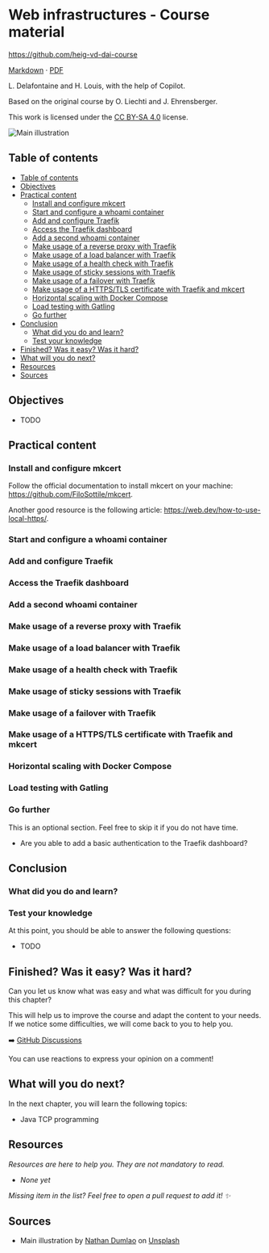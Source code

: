 [markdown]:
  https://github.com/heig-vd-dai-course/heig-vd-dai-course/blob/main/22-web-infrastructures/COURSE_MATERIAL.md
[pdf]:
  https://heig-vd-dai-course.github.io/heig-vd-dai-course/22-web-infrastructures/22-web-infrastructures-practical-work.pdf
[license]:
  https://github.com/heig-vd-dai-course/heig-vd-dai-course/blob/main/LICENSE.md
[discussions]: https://github.com/orgs/heig-vd-dai-course/discussions/4
[illustration]:
  https://images.unsplash.com/photo-1549319114-d67887c51aed?fit=crop&h=720

# Web infrastructures - Course material

<https://github.com/heig-vd-dai-course>

[Markdown][markdown] · [PDF][pdf]

L. Delafontaine and H. Louis, with the help of Copilot.

Based on the original course by O. Liechti and J. Ehrensberger.

This work is licensed under the [CC BY-SA 4.0][license] license.

![Main illustration][illustration]

## Table of contents

- [Table of contents](#table-of-contents)
- [Objectives](#objectives)
- [Practical content](#practical-content)
  - [Install and configure mkcert](#install-and-configure-mkcert)
  - [Start and configure a whoami container](#start-and-configure-a-whoami-container)
  - [Add and configure Traefik](#add-and-configure-traefik)
  - [Access the Traefik dashboard](#access-the-traefik-dashboard)
  - [Add a second whoami container](#add-a-second-whoami-container)
  - [Make usage of a reverse proxy with Traefik](#make-usage-of-a-reverse-proxy-with-traefik)
  - [Make usage of a load balancer with Traefik](#make-usage-of-a-load-balancer-with-traefik)
  - [Make usage of a health check with Traefik](#make-usage-of-a-health-check-with-traefik)
  - [Make usage of sticky sessions with Traefik](#make-usage-of-sticky-sessions-with-traefik)
  - [Make usage of a failover with Traefik](#make-usage-of-a-failover-with-traefik)
  - [Make usage of a HTTPS/TLS certificate with Traefik and mkcert](#make-usage-of-a-httpstls-certificate-with-traefik-and-mkcert)
  - [Horizontal scaling with Docker Compose](#horizontal-scaling-with-docker-compose)
  - [Load testing with Gatling](#load-testing-with-gatling)
  - [Go further](#go-further)
- [Conclusion](#conclusion)
  - [What did you do and learn?](#what-did-you-do-and-learn)
  - [Test your knowledge](#test-your-knowledge)
- [Finished? Was it easy? Was it hard?](#finished-was-it-easy-was-it-hard)
- [What will you do next?](#what-will-you-do-next)
- [Resources](#resources)
- [Sources](#sources)

## Objectives

- TODO

## Practical content

### Install and configure mkcert

Follow the official documentation to install mkcert on your machine:
<https://github.com/FiloSottile/mkcert>.

Another good resource is the following article:
<https://web.dev/how-to-use-local-https/>.

### Start and configure a whoami container

### Add and configure Traefik

### Access the Traefik dashboard

### Add a second whoami container

### Make usage of a reverse proxy with Traefik

### Make usage of a load balancer with Traefik

### Make usage of a health check with Traefik

### Make usage of sticky sessions with Traefik

### Make usage of a failover with Traefik

### Make usage of a HTTPS/TLS certificate with Traefik and mkcert

### Horizontal scaling with Docker Compose

### Load testing with Gatling

### Go further

This is an optional section. Feel free to skip it if you do not have time.

- Are you able to add a basic authentication to the Traefik dashboard?

## Conclusion

### What did you do and learn?

### Test your knowledge

At this point, you should be able to answer the following questions:

- TODO

## Finished? Was it easy? Was it hard?

Can you let us know what was easy and what was difficult for you during this
chapter?

This will help us to improve the course and adapt the content to your needs. If
we notice some difficulties, we will come back to you to help you.

➡️ [GitHub Discussions][discussions]

You can use reactions to express your opinion on a comment!

## What will you do next?

In the next chapter, you will learn the following topics:

- Java TCP programming

## Resources

_Resources are here to help you. They are not mandatory to read._

- _None yet_

_Missing item in the list? Feel free to open a pull request to add it! ✨_

## Sources

- Main illustration by [Nathan Dumlao](https://unsplash.com/@nate_dumlao) on
  [Unsplash](https://unsplash.com/photos/KixfBEdyp64)
